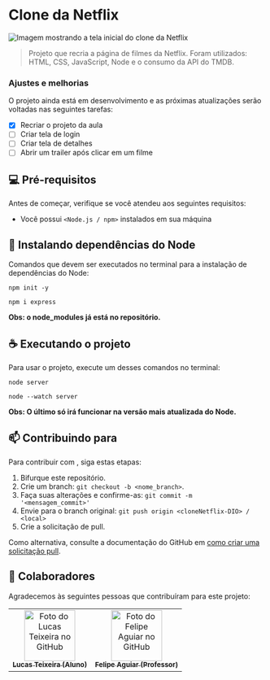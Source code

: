 # Clone da Netflix

<img src="netflixClone.png" alt="Imagem mostrando a tela inicial do clone da Netflix">

> Projeto que recria a página de filmes da Netflix. Foram utilizados: HTML, CSS, JavaScript, Node e o consumo da API do TMDB.

### Ajustes e melhorias

O projeto ainda está em desenvolvimento e as próximas atualizações serão voltadas nas seguintes tarefas:

- [x] Recriar o projeto da aula
- [ ] Criar tela de login
- [ ] Criar tela de detalhes
- [ ] Abrir um trailer após clicar em um filme

## 💻 Pré-requisitos

Antes de começar, verifique se você atendeu aos seguintes requisitos:

* Você possui `<Node.js / npm>` instalados em sua máquina

## 🚀 Instalando dependências do Node

Comandos que devem ser executados no terminal para a instalação de dependências do Node:

```
npm init -y
```

```
npm i express
```

**Obs: o node_modules já está no repositório.** 

## ☕ Executando o projeto

Para usar o projeto, execute um desses comandos no terminal:

```
node server
```

```
node --watch server
```

**Obs: O último só irá funcionar na versão mais atualizada do Node.**

## 📫 Contribuindo para <cloneNetflix-DIO>

Para contribuir com <cloneNetflix-DIO>, siga estas etapas:

1. Bifurque este repositório.
2. Crie um branch: `git checkout -b <nome_branch>`.
3. Faça suas alterações e confirme-as: `git commit -m '<mensagem_commit>'`
4. Envie para o branch original: `git push origin <cloneNetflix-DIO> / <local>`
5. Crie a solicitação de pull.

Como alternativa, consulte a documentação do GitHub em [como criar uma solicitação pull](https://help.github.com/en/github/collaborating-with-issues-and-pull-requests/creating-a-pull-request).

## 🤝 Colaboradores

Agradecemos às seguintes pessoas que contribuíram para este projeto:

<table>
  <tr>
    <td align="center">
      <a href="https://github.com/LucasTMB">
        <img src="https://avatars3.githubusercontent.com/u/31936044" width="100px;" alt="Foto do Lucas Teixeira no GitHub"/><br>
        <sub>
          <b>Lucas Teixeira</b>
          <b>(Aluno)</b>
        </sub>
      </a>
    </td>
    <td align="center">
      <a href="https://github.com/felipeAguiarCode">
        <img src="https://avatars.githubusercontent.com/u/94722696?v=4" width="100px;" alt="Foto do Felipe Aguiar no GitHub"/><br>
        <sub>
          <b>Felipe Aguiar</b>
          <b>(Professor)</b>
        </sub>
      </a>
    </td>
  </tr>
</table>
